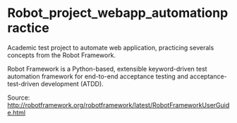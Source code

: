 # Robot_project_webapp_automationpractice
Academic test project to automate web application, practicing severals concepts from the Robot Framework.

Robot Framework is a Python-based, extensible keyword-driven test automation framework for end-to-end acceptance testing and acceptance-test-driven development (ATDD). 

Source: http://robotframework.org/robotframework/latest/RobotFrameworkUserGuide.html


